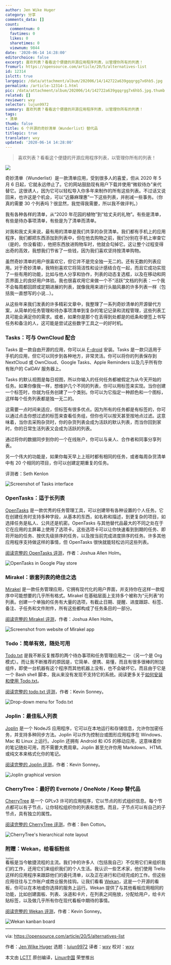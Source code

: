 ```yaml
---
author: Jen Wike Huger
category: 分享
comments_data: []
count:
  commentnum: 0
  favtimes: 0
  likes: 0
  sharetimes: 0
  viewnum: 9844
date: '2020-06-14 14:28:00'
editorchoice: false
excerpt: 喜欢列表？看看这个便捷的开源应用程序列表，以管理你所有的列表！
fromurl: https://opensource.com/article/20/5/alternatives-list
id: 12314
islctt: true
largepic: /data/attachment/album/202006/14/142722a639gqqrgg7x6hb5.jpg
permalink: /article-12314-1.html
pic: /data/attachment/album/202006/14/142722a639gqqrgg7x6hb5.jpg.thumb.jpg
related: []
reviewer: wxy
selector: lujun9972
summary: 喜欢列表？看看这个便捷的开源应用程序列表，以管理你所有的列表！
tags:
- 清单
thumb: false
title: 6 个开源的奇妙清单（Wunderlist）替代品
titlepic: true
translator: wxy
updated: '2020-06-14 14:28:00'
---
```



> 
> 喜欢列表？看看这个便捷的开源应用程序列表，以管理你所有的列表！
> 
> 
> 


![](/data/attachment/album/202006/14/142722a639gqqrgg7x6hb5.jpg)


奇妙清单（Wunderlist）是一款清单应用，受到很多人的喜爱，但从 2020 年 5 月 6 日起，它就永远停止了。它的网站鼓励现有用户下载并使用“微软待办”来代替它。这很诱人，因为它可以轻松导入你多年来制作的所有这些列表。不过话又说回来，也许这是个机会，可以“近藤麻理惠”一下这些列表，并削减一些事务。（你真的需要 30 个列表吗？很显然，我觉得我需要，所以我不做评判。）


我有各种各样的清单，从“2020 年花园的植物”到“给丈夫的礼物”。有些是清单，有些是待办事项清单，有些是为了清单而清单。


对我和我丈夫来说，最有用的清单是我们共享的杂货清单。我们都有手机上的应用程序，我们都把东西添加到列表中，但在他去购物之前，我们分别在手机上审查它（是的，你没看错），他把东西放进购物车时，他就会勾掉它。这让整个过程变得出奇的高效，我想我们节省了一些钱，因为我们喜欢坚持按清单购物。


虽然奇妙清单的用户很喜欢它，但它并不是完全独一无二的。还有无数的列表应用。对于奇妙清单，我特别喜欢它将简洁性和设计感结合在一起，而且它成功实现了一些有用的功能，比如与他人分享和协作，列表的动态复选框，以及在移动和网页界面上的良好用户体验。我也很喜欢用它来做一个不“活跃”文档的列表：一个我不会每周都回顾或定期进展的列表，就像我用来进行头脑风暴的许多列表一样（包括我一直想写的小说...）。


从这些年来我们发表的许多精彩文章中，我整理了一系列奇妙清单的开源替代方案，从简单的任务管理和待办事项清单到复杂的笔记记录和流程管理，这些列表工具可能会满足你的需求。或者，如果你是那个在丢得到处都是的纸条和便签上书写任务和备注的人，这可能是尝试这些数字工具之一的好时机。


### Tasks：可与 OwnCloud 配合


Tasks 是一款自由开源的应用，你可以从 [F-droid](https://f-droid.org/en/packages/org.tasks/) 安装。Tasks 是一款只适用于手机的应用，但它可以同步到各种地方，非常灵活。你可以将你的列表保存到 NextCloud 或 OwnCloud、Google Tasks、Apple Reminders 以及几乎所有你有账户的 CalDAV 服务器上。


Tasks 的默认视图是每日视图，所以你输入的任何任务都被假定为从今天开始的任务。如果你像我一样，想维护几个不同的列表，你可以用标签来实现。当你创建一个标签时，你就为任务创建了一个类别。你可以为它指定一种颜色和一个图标，这样每个任务列表都是独一无二的。


这需要一点时间来适应，但标签有很多优点。因为所有的任务都是有标签的，你可以通过点击你想过滤的标签来查看任务组，但你也可以按天甚至按地点过滤。这意味着，当你去采购杂货时，你的杂货列表会成为活跃的默认列表，而当你回到家时，你的日常生活列表又会成为活跃的列表。


通过将你的数据同步到你的一个在线账户，你可以与亲人、合作者和同事分享列表。


另一个伟大的功能是，如果你每天早上上班时都有相同的任务，或者每周杂货清单中有 20 个相同的项目，你可以创建定期重复的任务。


评测者：Seth Kenlon


![Screenshot of Tasks interface](/data/attachment/album/202006/14/142806exkd3s37dns3rron.jpg "Screenshot of Tasks interface")


### OpenTasks：适于长列表


[OpenTasks](https://play.google.com/store/apps/details?id=org.dmfs.tasks) 是一款优秀的任务管理工具，可以创建带有各种设置的个人任务。它在创建任务时支持多种字段，从基本的东西，如名称和描述，到更复杂的项目，如选择任务是私人、公共还是机密。OpenTasks 与其他替代品最大的不同之处在于它在应用的主屏幕上使用了选项卡。这些选项卡可以让你快速看到到期的任务、即将开始的任务、按优先级排序的任务，以及按当前完成进度排序的任务。许多其他应用程序支持做这样的事情，但 OpenTasks 很快就能轻松访问这些列表。


[阅读完整的 OpenTasks 评测](https://opensource.com/article/17/1/task-management-time-tracking-android)，作者：Joshua Allen Holm。


![OpenTasks in Google Play store](/data/attachment/album/202006/14/142807ifdvsmsjzj6dmz5j.jpg "OpenTasks in Google Play store")


### Mirakel：嵌套列表的绝佳之选


[Mirakel](https://mirakel.azapps.de/) 是一款任务管理应用，它拥有现代化的用户界面，并支持你在这样一款程序中可能想要的几乎所有格式。Mirakel 在基础层面上支持多个被称为“元列表”的列表。创建一个单独的任务有大量的选项，有截止日期、提醒、进度跟踪、标签、备注、子任务和文件附件，所有这些都构成了任务条目的一部分。


[阅读完整的 Mirakel 评测](https://opensource.com/article/17/1/task-management-time-tracking-android)，作者：Joshua Allen Holm。


![Screenshot from website of Mirakel app](/data/attachment/album/202006/14/142810g7nd4dbt54l6d79h.jpg "Screenshot from website of Mirakel app")


### Todo：简单有效，随处可用


[Todo.txt](http://todotxt.org/) 是我不断反复推荐的两个待办事项和任务管理应用之一（另一个是 Org 模式）。而让我不断推荐的原因是，它简单、便携、易懂，而且有很多很棒的附加组件，即使一台机器有这个程序而其他机器上没有，也不会破坏它。而且由于它是一个 Bash shell 脚本，我从来没有发现不支持它的系统。阅读更多关于[如何安装和使用 Todo.txt](/article-11835-1.html)。


[阅读完整的 todo.txt 评测](/article-11835-1.html)，作者：Kevin Sonney。


![Drop-down menu for Todo.txt](/data/attachment/album/202006/14/142814ow4www9tiiwc09ez.png "Drop-down menu for Todo.txt")


### Joplin：最佳私人列表


[Joplin](https://joplin.cozic.net/) 是一个 NodeJS 应用程序，它可以在本地运行和存储信息，允许你加密任务，并支持多种同步方法。Joplin 可以作为控制台或图形应用程序在 Windows、Mac 和 Linux 上运行。Joplin 还拥有 Android 和 iOS 的移动应用，这意味着你的笔记随处可用，而不需要大费周章。Joplin 甚至允许你用 Markdown、HTML 或纯文本来格式化你的笔记。


[阅读完整的 Joplin 评测](/article-10476-1.html)，作者：Kevin Sonney。


![Joplin graphical version ](/data/attachment/album/202006/14/142827uzzb2tlq32f4m2rh.png "Joplin graphical version ")


### CherryTree：最好的 Evernote / OneNote / Keep 替代品


[CherryTree](https://www.giuspen.com/cherrytree/) 是一个 GPLv3 许可的应用程序，它以节点的形式组织信息。每个节点都可以有子节点，让你轻松组织你的列表和思想。而且，子节点可以有自己的子节点，具有独立的属性。


[阅读完整的 CherryTree 评测](https://opensource.com/article/19/5/cherrytree-notetaking)，作者：Ben Cotton。


![CherryTree's hierarchical note layout](/data/attachment/album/202006/14/142838mb1158cmesiwimcp.png "CherryTree's hierarchical note layout")


### 附赠：Wekan，给看板粉丝


<ruby> 看板 <rt>  kanban </rt></ruby>是当今敏捷流程的主流。我们中的许多人（包括我自己）不仅用它们来组织我们的工作，还用它们来组织我们的个人生活。我认识一些艺术家，他们使用 Trello 这样的应用程序来跟踪他们的委托清单，以及正在进行和已经完成的工作。但这些应用往往与工作账户或商业服务挂钩。让我们看看 [Wekan](https://wekan.github.io/)，这是一个开源的看板，你可以在本地或你选择的服务上运行。Wekan 提供了与其他看板应用相同的功能，比如创建面板、列表、泳道和卡片，在列表之间拖放，分配给用户，给卡片贴标签，以及做几乎所有你在现代看板中期待的事情。


[阅读完整的 Wekan 评测](/article-10454-1.html)，作者：Kevin Sonney。


![Wekan kanban board](/data/attachment/album/202006/14/142848hm42frnpb3qp4bg7.png "Wekan kanban board")




---


via: <https://opensource.com/article/20/5/alternatives-list>


作者：[Jen Wike Huger](https://opensource.com/users/jen-wike) 选题：[lujun9972](https://github.com/lujun9972) 译者：[wxy](https://github.com/wxy) 校对：[wxy](https://github.com/wxy)


本文由 [LCTT](https://github.com/LCTT/TranslateProject) 原创编译，[Linux中国](https://linux.cn/) 荣誉推出
